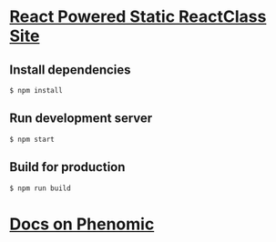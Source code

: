 # [React Powered Static ReactClass Site](https://reactclass.com)

## Install dependencies

```console
$ npm install
```

## Run development server

```console
$ npm start
```

## Build for production

```console
$ npm run build
```

# [Docs on Phenomic](https://phenomic.io/docs/usage/)
